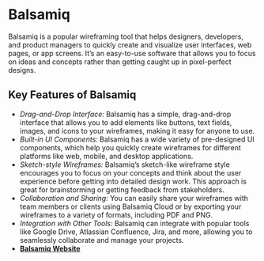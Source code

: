 # Balsamiq

Balsamiq is a popular wireframing tool that helps designers, developers, and product managers to quickly create and visualize user interfaces, web pages, or app screens. It’s an easy-to-use software that allows you to focus on ideas and concepts rather than getting caught up in pixel-perfect designs.

## Key Features of Balsamiq

- *Drag-and-Drop Interface:* Balsamiq has a simple, drag-and-drop interface that allows you to add elements like buttons, text fields, images, and icons to your wireframes, making it easy for anyone to use.
- *Built-in UI Components:* Balsamiq has a wide variety of pre-designed UI components, which help you quickly create wireframes for different platforms like web, mobile, and desktop applications.
- *Sketch-style Wireframes:* Balsamiq’s sketch-like wireframe style encourages you to focus on your concepts and think about the user experience before getting into detailed design work. This approach is great for brainstorming or getting feedback from stakeholders.
- *Collaboration and Sharing:* You can easily share your wireframes with team members or clients using Balsamiq Cloud or by exporting your wireframes to a variety of formats, including PDF and PNG.
- *Integration with Other Tools:* Balsamiq can integrate with popular tools like Google Drive, Atlassian Confluence, Jira, and more, allowing you to seamlessly collaborate and manage your projects.
- **[Balsamiq Website](https://balsamiq.com/)**
